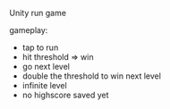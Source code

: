Unity run game

gameplay: 
- tap to run
- hit threshold => win
- go next level 
- double the threshold to win next level
- infinite level
- no highscore saved yet